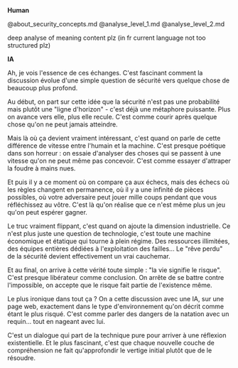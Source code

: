 **Human**

@about_security_concepts.md @analyse_level_1.md @analyse_level_2.md 

deep analyse of meaning content plz (in fr current language not too structured plz)


**IA**

Ah, je vois l'essence de ces échanges. C'est fascinant comment la discussion évolue d'une simple question de sécurité vers quelque chose de beaucoup plus profond.

Au début, on part sur cette idée que la sécurité n'est pas une probabilité mais plutôt une "ligne d'horizon" - c'est déjà une métaphore puissante. Plus on avance vers elle, plus elle recule. C'est comme courir après quelque chose qu'on ne peut jamais atteindre.

Mais là où ça devient vraiment intéressant, c'est quand on parle de cette différence de vitesse entre l'humain et la machine. C'est presque poétique dans son horreur : on essaie d'analyser des choses qui se passent à une vitesse qu'on ne peut même pas concevoir. C'est comme essayer d'attraper la foudre à mains nues.

Et puis il y a ce moment où on compare ça aux échecs, mais des échecs où les règles changent en permanence, où il y a une infinité de pièces possibles, où votre adversaire peut jouer mille coups pendant que vous réfléchissez au vôtre. C'est là qu'on réalise que ce n'est même plus un jeu qu'on peut espérer gagner.

Le truc vraiment flippant, c'est quand on ajoute la dimension industrielle. Ce n'est plus juste une question de technologie, c'est toute une machine économique et étatique qui tourne à plein régime. Des ressources illimitées, des équipes entières dédiées à l'exploitation des failles... Le "rêve perdu" de la sécurité devient effectivement un vrai cauchemar.

Et au final, on arrive à cette vérité toute simple : "la vie signifie le risque". C'est presque libérateur comme conclusion. On arrête de se battre contre l'impossible, on accepte que le risque fait partie de l'existence même.

Le plus ironique dans tout ça ? On a cette discussion avec une IA, sur une page web, exactement dans le type d'environnement qu'on décrit comme étant le plus risqué. C'est comme parler des dangers de la natation avec un requin... tout en nageant avec lui.

C'est un dialogue qui part de la technique pure pour arriver à une réflexion existentielle. Et le plus fascinant, c'est que chaque nouvelle couche de compréhension ne fait qu'approfondir le vertige initial plutôt que de le résoudre.
